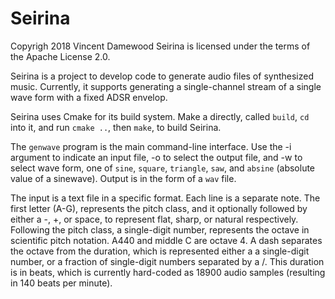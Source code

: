 # Seirina

Copyrigh 2018 Vincent Damewood
Seirina is licensed under the terms of the Apache License 2.0.

Seirina is a project to develop code to generate audio files of
synthesized music. Currently, it supports generating a single-channel
stream of a single wave form with a fixed ADSR envelop.

Seirina uses Cmake for its build system. Make a directly, called
`build`, `cd` into it, and run `cmake ..`, then `make`, to build
Seirina.

The `genwave` program is the main command-line interface. Use the -i
argument to indicate an input file, -o to select the output file,
and -w to select wave form, one of `sine`, `square`, `triangle`,
`saw`, and `absine` (absolute value of a sinewave). Output is in the
form of a `wav` file.

The input is a text file in a specific format. Each line is a separate
note. The first letter (A-G), represents the pitch class, and it
optionally followed by either a -, +, or space, to represent flat,
sharp, or natural respectively. Following the pitch class,  a
single-digit number, represents the octave in scientific pitch notation.
A440 and middle C are octave 4. A dash separates the octave from the
duration, which is represented either a a single-digit number, or
a fraction of single-digit numbers separated by a /. This duration
is in beats, which is currently hard-coded as 18900 audio samples
(resulting in 140 beats per minute).
